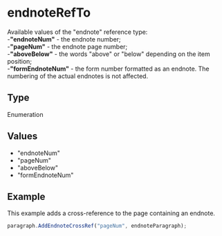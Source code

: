 # endnoteRefTo

Available values of the "endnote" reference type:\
-**"endnoteNum"** - the endnote number;\
-**"pageNum"** - the endnote page number;\
-**"aboveBelow"** - the words "above" or "below" depending on the item position;\
-**"formEndnoteNum"** - the form number formatted as an endnote. The numbering of the actual endnotes is not affected.

## Type

Enumeration

## Values

- "endnoteNum"
- "pageNum"
- "aboveBelow"
- "formEndnoteNum"


## Example

This example adds a cross-reference to the page containing an endnote.

```javascript editor-xlsx
paragraph.AddEndnoteCrossRef("pageNum", endnoteParagraph);
```
